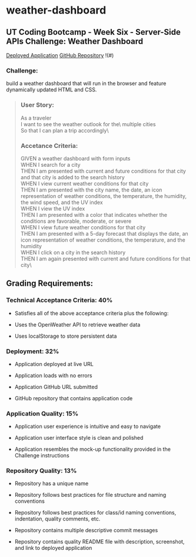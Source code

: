 # weather-dashboard
## UT Coding Bootcamp - Week Six - Server-Side APIs Challenge: Weather Dashboard
[Deployed Application](#)
[GitHub Repository](#)
!(#)
### Challenge:
build a weather dashboard that will run in the browser and feature dynamically updated HTML and CSS.
>### User Story:
>As a traveler\
>I want to see the weather outlook for the\ multiple cities\
>So that I can plan a trip accordingly\
>### Accetance Criteria:
>GIVEN a weather dashboard with form inputs\
>WHEN I search for a city\
>THEN I am presented with current and future conditions for that city and that city is added to the search history\
>WHEN I view current weather conditions for that city\
>THEN I am presented with the city name, the date, an icon representation of weather conditions, the temperature, the humidity, the wind speed, and the UV index\
>WHEN I view the UV index\
>THEN I am presented with a color that indicates whether the conditions are favorable, moderate, or severe\
>WHEN I view future weather conditions for that city\
>THEN I am presented with a 5-day forecast that displays the date, an icon representation of weather conditions, the temperature, and the humidity\
>WHEN I click on a city in the search history\
>THEN I am again presented with current and future conditions for that city\
## Grading Requirements:
### Technical Acceptance Criteria: 40%
* Satisfies all of the above acceptance criteria plus the following:

* Uses the OpenWeather API to retrieve weather data

* Uses localStorage to store persistent data

### Deployment: 32%
* Application deployed at live URL

* Application loads with no errors

* Application GitHub URL submitted

* GitHub repository that contains application code

### Application Quality: 15%
* Application user experience is intuitive and easy to navigate

* Application user interface style is clean and polished

* Application resembles the mock-up functionality provided in the Challenge instructions

### Repository Quality: 13%
* Repository has a unique name

* Repository follows best practices for file structure and naming conventions

* Repository follows best practices for class/id naming conventions, indentation, quality comments, etc.

* Repository contains multiple descriptive commit messages

* Repository contains quality README file with description, screenshot, and link to deployed application